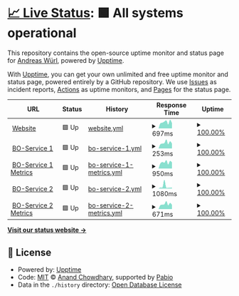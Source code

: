 # [📈 Live Status](https://wuan.github.io/bo-upptime/): <!--live status--> **🟩 All systems operational**

This repository contains the open-source uptime monitor and status page for [Andreas Würl](https://wuerl.net), powered by [Upptime](https://github.com/upptime/upptime).

With [Upptime](https://upptime.js.org), you can get your own unlimited and free uptime monitor and status page, powered entirely by a GitHub repository. We use [Issues](https://github.com/wuan/upptime/issues) as incident reports, [Actions](https://github.com/wuan/upptime/actions) as uptime monitors, and [Pages](https://wuan.github.io/bo-upptime/) for the status page.

<!--start: status pages-->
<!-- This summary is generated by Upptime (https://github.com/upptime/upptime) -->
<!-- Do not edit this manually, your changes will be overwritten -->
<!-- prettier-ignore -->
| URL | Status | History | Response Time | Uptime |
| --- | ------ | ------- | ------------- | ------ |
| <img alt="" src="https://icons.duckduckgo.com/ip3/blitzortung.tryb.de.ico" height="13"> [Website](https://blitzortung.tryb.de) | 🟩 Up | [website.yml](https://github.com/wuan/bo-upptime/commits/HEAD/history/website.yml) | <details><summary><img alt="Response time graph" src="./graphs/website/response-time-week.png" height="20"> 697ms</summary><br><a href="https://wuan.github.io/bo-upptime/history/website"><img alt="Response time 661" src="https://img.shields.io/endpoint?url=https%3A%2F%2Fraw.githubusercontent.com%2Fwuan%2Fbo-upptime%2FHEAD%2Fapi%2Fwebsite%2Fresponse-time.json"></a><br><a href="https://wuan.github.io/bo-upptime/history/website"><img alt="24-hour response time 674" src="https://img.shields.io/endpoint?url=https%3A%2F%2Fraw.githubusercontent.com%2Fwuan%2Fbo-upptime%2FHEAD%2Fapi%2Fwebsite%2Fresponse-time-day.json"></a><br><a href="https://wuan.github.io/bo-upptime/history/website"><img alt="7-day response time 697" src="https://img.shields.io/endpoint?url=https%3A%2F%2Fraw.githubusercontent.com%2Fwuan%2Fbo-upptime%2FHEAD%2Fapi%2Fwebsite%2Fresponse-time-week.json"></a><br><a href="https://wuan.github.io/bo-upptime/history/website"><img alt="30-day response time 665" src="https://img.shields.io/endpoint?url=https%3A%2F%2Fraw.githubusercontent.com%2Fwuan%2Fbo-upptime%2FHEAD%2Fapi%2Fwebsite%2Fresponse-time-month.json"></a><br><a href="https://wuan.github.io/bo-upptime/history/website"><img alt="1-year response time 661" src="https://img.shields.io/endpoint?url=https%3A%2F%2Fraw.githubusercontent.com%2Fwuan%2Fbo-upptime%2FHEAD%2Fapi%2Fwebsite%2Fresponse-time-year.json"></a></details> | <details><summary><a href="https://wuan.github.io/bo-upptime/history/website">100.00%</a></summary><a href="https://wuan.github.io/bo-upptime/history/website"><img alt="All-time uptime 100.00%" src="https://img.shields.io/endpoint?url=https%3A%2F%2Fraw.githubusercontent.com%2Fwuan%2Fbo-upptime%2FHEAD%2Fapi%2Fwebsite%2Fuptime.json"></a><br><a href="https://wuan.github.io/bo-upptime/history/website"><img alt="24-hour uptime 100.00%" src="https://img.shields.io/endpoint?url=https%3A%2F%2Fraw.githubusercontent.com%2Fwuan%2Fbo-upptime%2FHEAD%2Fapi%2Fwebsite%2Fuptime-day.json"></a><br><a href="https://wuan.github.io/bo-upptime/history/website"><img alt="7-day uptime 100.00%" src="https://img.shields.io/endpoint?url=https%3A%2F%2Fraw.githubusercontent.com%2Fwuan%2Fbo-upptime%2FHEAD%2Fapi%2Fwebsite%2Fuptime-week.json"></a><br><a href="https://wuan.github.io/bo-upptime/history/website"><img alt="30-day uptime 100.00%" src="https://img.shields.io/endpoint?url=https%3A%2F%2Fraw.githubusercontent.com%2Fwuan%2Fbo-upptime%2FHEAD%2Fapi%2Fwebsite%2Fuptime-month.json"></a><br><a href="https://wuan.github.io/bo-upptime/history/website"><img alt="1-year uptime 100.00%" src="https://img.shields.io/endpoint?url=https%3A%2F%2Fraw.githubusercontent.com%2Fwuan%2Fbo-upptime%2FHEAD%2Fapi%2Fwebsite%2Fuptime-year.json"></a></details>
| <img alt="" src="https://icons.duckduckgo.com/ip3/tryb.de.ico" height="13"> [BO-Service 1](http://tryb.de) | 🟩 Up | [bo-service-1.yml](https://github.com/wuan/bo-upptime/commits/HEAD/history/bo-service-1.yml) | <details><summary><img alt="Response time graph" src="./graphs/bo-service-1/response-time-week.png" height="20"> 253ms</summary><br><a href="https://wuan.github.io/bo-upptime/history/bo-service-1"><img alt="Response time 238" src="https://img.shields.io/endpoint?url=https%3A%2F%2Fraw.githubusercontent.com%2Fwuan%2Fbo-upptime%2FHEAD%2Fapi%2Fbo-service-1%2Fresponse-time.json"></a><br><a href="https://wuan.github.io/bo-upptime/history/bo-service-1"><img alt="24-hour response time 211" src="https://img.shields.io/endpoint?url=https%3A%2F%2Fraw.githubusercontent.com%2Fwuan%2Fbo-upptime%2FHEAD%2Fapi%2Fbo-service-1%2Fresponse-time-day.json"></a><br><a href="https://wuan.github.io/bo-upptime/history/bo-service-1"><img alt="7-day response time 253" src="https://img.shields.io/endpoint?url=https%3A%2F%2Fraw.githubusercontent.com%2Fwuan%2Fbo-upptime%2FHEAD%2Fapi%2Fbo-service-1%2Fresponse-time-week.json"></a><br><a href="https://wuan.github.io/bo-upptime/history/bo-service-1"><img alt="30-day response time 239" src="https://img.shields.io/endpoint?url=https%3A%2F%2Fraw.githubusercontent.com%2Fwuan%2Fbo-upptime%2FHEAD%2Fapi%2Fbo-service-1%2Fresponse-time-month.json"></a><br><a href="https://wuan.github.io/bo-upptime/history/bo-service-1"><img alt="1-year response time 238" src="https://img.shields.io/endpoint?url=https%3A%2F%2Fraw.githubusercontent.com%2Fwuan%2Fbo-upptime%2FHEAD%2Fapi%2Fbo-service-1%2Fresponse-time-year.json"></a></details> | <details><summary><a href="https://wuan.github.io/bo-upptime/history/bo-service-1">100.00%</a></summary><a href="https://wuan.github.io/bo-upptime/history/bo-service-1"><img alt="All-time uptime 99.91%" src="https://img.shields.io/endpoint?url=https%3A%2F%2Fraw.githubusercontent.com%2Fwuan%2Fbo-upptime%2FHEAD%2Fapi%2Fbo-service-1%2Fuptime.json"></a><br><a href="https://wuan.github.io/bo-upptime/history/bo-service-1"><img alt="24-hour uptime 100.00%" src="https://img.shields.io/endpoint?url=https%3A%2F%2Fraw.githubusercontent.com%2Fwuan%2Fbo-upptime%2FHEAD%2Fapi%2Fbo-service-1%2Fuptime-day.json"></a><br><a href="https://wuan.github.io/bo-upptime/history/bo-service-1"><img alt="7-day uptime 100.00%" src="https://img.shields.io/endpoint?url=https%3A%2F%2Fraw.githubusercontent.com%2Fwuan%2Fbo-upptime%2FHEAD%2Fapi%2Fbo-service-1%2Fuptime-week.json"></a><br><a href="https://wuan.github.io/bo-upptime/history/bo-service-1"><img alt="30-day uptime 100.00%" src="https://img.shields.io/endpoint?url=https%3A%2F%2Fraw.githubusercontent.com%2Fwuan%2Fbo-upptime%2FHEAD%2Fapi%2Fbo-service-1%2Fuptime-month.json"></a><br><a href="https://wuan.github.io/bo-upptime/history/bo-service-1"><img alt="1-year uptime 99.91%" src="https://img.shields.io/endpoint?url=https%3A%2F%2Fraw.githubusercontent.com%2Fwuan%2Fbo-upptime%2FHEAD%2Fapi%2Fbo-service-1%2Fuptime-year.json"></a></details>
| <img alt="" src="https://icons.duckduckgo.com/ip3/metrics.tryb.de.ico" height="13"> [BO-Service 1 Metrics](https://metrics.tryb.de) | 🟩 Up | [bo-service-1-metrics.yml](https://github.com/wuan/bo-upptime/commits/HEAD/history/bo-service-1-metrics.yml) | <details><summary><img alt="Response time graph" src="./graphs/bo-service-1-metrics/response-time-week.png" height="20"> 950ms</summary><br><a href="https://wuan.github.io/bo-upptime/history/bo-service-1-metrics"><img alt="Response time 888" src="https://img.shields.io/endpoint?url=https%3A%2F%2Fraw.githubusercontent.com%2Fwuan%2Fbo-upptime%2FHEAD%2Fapi%2Fbo-service-1-metrics%2Fresponse-time.json"></a><br><a href="https://wuan.github.io/bo-upptime/history/bo-service-1-metrics"><img alt="24-hour response time 725" src="https://img.shields.io/endpoint?url=https%3A%2F%2Fraw.githubusercontent.com%2Fwuan%2Fbo-upptime%2FHEAD%2Fapi%2Fbo-service-1-metrics%2Fresponse-time-day.json"></a><br><a href="https://wuan.github.io/bo-upptime/history/bo-service-1-metrics"><img alt="7-day response time 950" src="https://img.shields.io/endpoint?url=https%3A%2F%2Fraw.githubusercontent.com%2Fwuan%2Fbo-upptime%2FHEAD%2Fapi%2Fbo-service-1-metrics%2Fresponse-time-week.json"></a><br><a href="https://wuan.github.io/bo-upptime/history/bo-service-1-metrics"><img alt="30-day response time 914" src="https://img.shields.io/endpoint?url=https%3A%2F%2Fraw.githubusercontent.com%2Fwuan%2Fbo-upptime%2FHEAD%2Fapi%2Fbo-service-1-metrics%2Fresponse-time-month.json"></a><br><a href="https://wuan.github.io/bo-upptime/history/bo-service-1-metrics"><img alt="1-year response time 888" src="https://img.shields.io/endpoint?url=https%3A%2F%2Fraw.githubusercontent.com%2Fwuan%2Fbo-upptime%2FHEAD%2Fapi%2Fbo-service-1-metrics%2Fresponse-time-year.json"></a></details> | <details><summary><a href="https://wuan.github.io/bo-upptime/history/bo-service-1-metrics">100.00%</a></summary><a href="https://wuan.github.io/bo-upptime/history/bo-service-1-metrics"><img alt="All-time uptime 99.98%" src="https://img.shields.io/endpoint?url=https%3A%2F%2Fraw.githubusercontent.com%2Fwuan%2Fbo-upptime%2FHEAD%2Fapi%2Fbo-service-1-metrics%2Fuptime.json"></a><br><a href="https://wuan.github.io/bo-upptime/history/bo-service-1-metrics"><img alt="24-hour uptime 100.00%" src="https://img.shields.io/endpoint?url=https%3A%2F%2Fraw.githubusercontent.com%2Fwuan%2Fbo-upptime%2FHEAD%2Fapi%2Fbo-service-1-metrics%2Fuptime-day.json"></a><br><a href="https://wuan.github.io/bo-upptime/history/bo-service-1-metrics"><img alt="7-day uptime 100.00%" src="https://img.shields.io/endpoint?url=https%3A%2F%2Fraw.githubusercontent.com%2Fwuan%2Fbo-upptime%2FHEAD%2Fapi%2Fbo-service-1-metrics%2Fuptime-week.json"></a><br><a href="https://wuan.github.io/bo-upptime/history/bo-service-1-metrics"><img alt="30-day uptime 100.00%" src="https://img.shields.io/endpoint?url=https%3A%2F%2Fraw.githubusercontent.com%2Fwuan%2Fbo-upptime%2FHEAD%2Fapi%2Fbo-service-1-metrics%2Fuptime-month.json"></a><br><a href="https://wuan.github.io/bo-upptime/history/bo-service-1-metrics"><img alt="1-year uptime 99.98%" src="https://img.shields.io/endpoint?url=https%3A%2F%2Fraw.githubusercontent.com%2Fwuan%2Fbo-upptime%2FHEAD%2Fapi%2Fbo-service-1-metrics%2Fuptime-year.json"></a></details>
| <img alt="" src="https://icons.duckduckgo.com/ip3/raijin.tryb.de.ico" height="13"> [BO-Service 2](http://raijin.tryb.de) | 🟩 Up | [bo-service-2.yml](https://github.com/wuan/bo-upptime/commits/HEAD/history/bo-service-2.yml) | <details><summary><img alt="Response time graph" src="./graphs/bo-service-2/response-time-week.png" height="20"> 1080ms</summary><br><a href="https://wuan.github.io/bo-upptime/history/bo-service-2"><img alt="Response time 488" src="https://img.shields.io/endpoint?url=https%3A%2F%2Fraw.githubusercontent.com%2Fwuan%2Fbo-upptime%2FHEAD%2Fapi%2Fbo-service-2%2Fresponse-time.json"></a><br><a href="https://wuan.github.io/bo-upptime/history/bo-service-2"><img alt="24-hour response time 495" src="https://img.shields.io/endpoint?url=https%3A%2F%2Fraw.githubusercontent.com%2Fwuan%2Fbo-upptime%2FHEAD%2Fapi%2Fbo-service-2%2Fresponse-time-day.json"></a><br><a href="https://wuan.github.io/bo-upptime/history/bo-service-2"><img alt="7-day response time 1080" src="https://img.shields.io/endpoint?url=https%3A%2F%2Fraw.githubusercontent.com%2Fwuan%2Fbo-upptime%2FHEAD%2Fapi%2Fbo-service-2%2Fresponse-time-week.json"></a><br><a href="https://wuan.github.io/bo-upptime/history/bo-service-2"><img alt="30-day response time 601" src="https://img.shields.io/endpoint?url=https%3A%2F%2Fraw.githubusercontent.com%2Fwuan%2Fbo-upptime%2FHEAD%2Fapi%2Fbo-service-2%2Fresponse-time-month.json"></a><br><a href="https://wuan.github.io/bo-upptime/history/bo-service-2"><img alt="1-year response time 488" src="https://img.shields.io/endpoint?url=https%3A%2F%2Fraw.githubusercontent.com%2Fwuan%2Fbo-upptime%2FHEAD%2Fapi%2Fbo-service-2%2Fresponse-time-year.json"></a></details> | <details><summary><a href="https://wuan.github.io/bo-upptime/history/bo-service-2">100.00%</a></summary><a href="https://wuan.github.io/bo-upptime/history/bo-service-2"><img alt="All-time uptime 99.79%" src="https://img.shields.io/endpoint?url=https%3A%2F%2Fraw.githubusercontent.com%2Fwuan%2Fbo-upptime%2FHEAD%2Fapi%2Fbo-service-2%2Fuptime.json"></a><br><a href="https://wuan.github.io/bo-upptime/history/bo-service-2"><img alt="24-hour uptime 100.00%" src="https://img.shields.io/endpoint?url=https%3A%2F%2Fraw.githubusercontent.com%2Fwuan%2Fbo-upptime%2FHEAD%2Fapi%2Fbo-service-2%2Fuptime-day.json"></a><br><a href="https://wuan.github.io/bo-upptime/history/bo-service-2"><img alt="7-day uptime 100.00%" src="https://img.shields.io/endpoint?url=https%3A%2F%2Fraw.githubusercontent.com%2Fwuan%2Fbo-upptime%2FHEAD%2Fapi%2Fbo-service-2%2Fuptime-week.json"></a><br><a href="https://wuan.github.io/bo-upptime/history/bo-service-2"><img alt="30-day uptime 100.00%" src="https://img.shields.io/endpoint?url=https%3A%2F%2Fraw.githubusercontent.com%2Fwuan%2Fbo-upptime%2FHEAD%2Fapi%2Fbo-service-2%2Fuptime-month.json"></a><br><a href="https://wuan.github.io/bo-upptime/history/bo-service-2"><img alt="1-year uptime 99.79%" src="https://img.shields.io/endpoint?url=https%3A%2F%2Fraw.githubusercontent.com%2Fwuan%2Fbo-upptime%2FHEAD%2Fapi%2Fbo-service-2%2Fuptime-year.json"></a></details>
| <img alt="" src="https://icons.duckduckgo.com/ip3/raijin.tryb.de.ico" height="13"> [BO-Service 2 Metrics](https://raijin.tryb.de) | 🟩 Up | [bo-service-2-metrics.yml](https://github.com/wuan/bo-upptime/commits/HEAD/history/bo-service-2-metrics.yml) | <details><summary><img alt="Response time graph" src="./graphs/bo-service-2-metrics/response-time-week.png" height="20"> 671ms</summary><br><a href="https://wuan.github.io/bo-upptime/history/bo-service-2-metrics"><img alt="Response time 633" src="https://img.shields.io/endpoint?url=https%3A%2F%2Fraw.githubusercontent.com%2Fwuan%2Fbo-upptime%2FHEAD%2Fapi%2Fbo-service-2-metrics%2Fresponse-time.json"></a><br><a href="https://wuan.github.io/bo-upptime/history/bo-service-2-metrics"><img alt="24-hour response time 586" src="https://img.shields.io/endpoint?url=https%3A%2F%2Fraw.githubusercontent.com%2Fwuan%2Fbo-upptime%2FHEAD%2Fapi%2Fbo-service-2-metrics%2Fresponse-time-day.json"></a><br><a href="https://wuan.github.io/bo-upptime/history/bo-service-2-metrics"><img alt="7-day response time 671" src="https://img.shields.io/endpoint?url=https%3A%2F%2Fraw.githubusercontent.com%2Fwuan%2Fbo-upptime%2FHEAD%2Fapi%2Fbo-service-2-metrics%2Fresponse-time-week.json"></a><br><a href="https://wuan.github.io/bo-upptime/history/bo-service-2-metrics"><img alt="30-day response time 665" src="https://img.shields.io/endpoint?url=https%3A%2F%2Fraw.githubusercontent.com%2Fwuan%2Fbo-upptime%2FHEAD%2Fapi%2Fbo-service-2-metrics%2Fresponse-time-month.json"></a><br><a href="https://wuan.github.io/bo-upptime/history/bo-service-2-metrics"><img alt="1-year response time 633" src="https://img.shields.io/endpoint?url=https%3A%2F%2Fraw.githubusercontent.com%2Fwuan%2Fbo-upptime%2FHEAD%2Fapi%2Fbo-service-2-metrics%2Fresponse-time-year.json"></a></details> | <details><summary><a href="https://wuan.github.io/bo-upptime/history/bo-service-2-metrics">100.00%</a></summary><a href="https://wuan.github.io/bo-upptime/history/bo-service-2-metrics"><img alt="All-time uptime 99.72%" src="https://img.shields.io/endpoint?url=https%3A%2F%2Fraw.githubusercontent.com%2Fwuan%2Fbo-upptime%2FHEAD%2Fapi%2Fbo-service-2-metrics%2Fuptime.json"></a><br><a href="https://wuan.github.io/bo-upptime/history/bo-service-2-metrics"><img alt="24-hour uptime 100.00%" src="https://img.shields.io/endpoint?url=https%3A%2F%2Fraw.githubusercontent.com%2Fwuan%2Fbo-upptime%2FHEAD%2Fapi%2Fbo-service-2-metrics%2Fuptime-day.json"></a><br><a href="https://wuan.github.io/bo-upptime/history/bo-service-2-metrics"><img alt="7-day uptime 100.00%" src="https://img.shields.io/endpoint?url=https%3A%2F%2Fraw.githubusercontent.com%2Fwuan%2Fbo-upptime%2FHEAD%2Fapi%2Fbo-service-2-metrics%2Fuptime-week.json"></a><br><a href="https://wuan.github.io/bo-upptime/history/bo-service-2-metrics"><img alt="30-day uptime 100.00%" src="https://img.shields.io/endpoint?url=https%3A%2F%2Fraw.githubusercontent.com%2Fwuan%2Fbo-upptime%2FHEAD%2Fapi%2Fbo-service-2-metrics%2Fuptime-month.json"></a><br><a href="https://wuan.github.io/bo-upptime/history/bo-service-2-metrics"><img alt="1-year uptime 99.72%" src="https://img.shields.io/endpoint?url=https%3A%2F%2Fraw.githubusercontent.com%2Fwuan%2Fbo-upptime%2FHEAD%2Fapi%2Fbo-service-2-metrics%2Fuptime-year.json"></a></details>

<!--end: status pages-->

[**Visit our status website →**](https://wuan.github.io/bo-upptime/)

## 📄 License

- Powered by: [Upptime](https://github.com/upptime/upptime)
- Code: [MIT](./LICENSE) © [Anand Chowdhary](https://anandchowdhary.com), supported by [Pabio](https://pabio.com)
- Data in the `./history` directory: [Open Database License](https://opendatacommons.org/licenses/odbl/1-0/)
